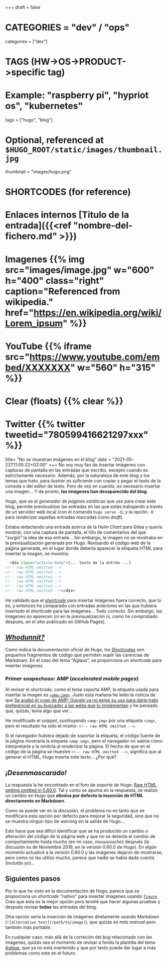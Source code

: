 +++
draft = false

# CATEGORIES = "dev" / "ops"
categories = ["dev"]
# TAGS (HW->OS->PRODUCT->specific tag)
# Example: "raspberry pi", "hypriot os", "kubernetes"

tags = ["hugo", "blog"]

# Optional, referenced at `$HUGO_ROOT/static/images/thumbnail.jpg`
thumbnail = "images/hugo.png"

# SHORTCODES (for reference)

# Enlaces internos [Titulo de la entrada]({{<ref "nombre-del-fichero.md" >}})

# Imagenes {{% img src="images/image.jpg" w="600" h="400" class="right" caption="Referenced from wikipedia." href="https://en.wikipedia.org/wiki/Lorem_ipsum" %}}
# YouTube {{% iframe src="https://www.youtube.com/embed/XXXXXXX" w="560" h="315" %}}
# Clear (floats) {{% clear %}}
# Twitter {{% twitter tweetid="780599416621297xxx" %}}

title=  "No se muestran imágenes en el blog"
date = "2021-05-22T11:05:22+02:00"
+++
No soy muy fan de insertar imágenes con capturas de pantalla en las entradas que escribo, excepto cuando es estrictamente necesario. Además, por la naturaleza de este blog y los temas que trato, para *ilustrar* es suficiente con copiar y pegar el texto de la consola o del editor de texto. Pero de vez en cuando, es necesario insertar una imagen... Y de pronto, **las imágenes han desaparecido del blog**.

<!--more-->

Hugo, que es el *generador de páginas estáticas* que uso para crear este blog, permite previsualizar las entradas en las que estás trabajando a través de un servidor web local (con el comando `hugo serve -D`, y la opción `-D` para *renderizar* aquellas entradas marcadas como *draft*).

Estaba redactando una entrada acerca de la *Helm Chart* para Gitea y quería mostrar, con una captura de pantalla, el hilo de comentarios del que "surgió" la idea de esa entrada... Sin embargo, la imagen no se mostraba en la previsualización generada por Hugo. Revisando el código web de la página generada, en el lugar donde debería aparecer la etiqueta HTML para insertar la imagen, se muestra:

```html
  <div class="article-body">[... texto de la entrda ...]
<!-- raw HTML omitted -->
<!-- raw HTML omitted -->
<!-- raw HTML omitted -->
<!-- raw HTML omitted -->
<!-- raw HTML omitted -->
<!-- raw HTML omitted --></div>
```

He validado que el [*shortcode*](https://gohugo.io/content-management/shortcodes/) para insertar imágenes fuera correcto, que lo es, y entonces he comparado con entradas anteriores en las que hubiera insertado el *shortcode* para las imágenes... Todo correcto. Sin embargo, las imágenes no aparecen (ni en la previsualización ni, como he comprobado después, en el sitio publicado en GitHub Pages).

## [*Whodunnit?*](https://es.wikipedia.org/wiki/Whodunit)

Como indica la documentación oficial de Hugo, los [Shortcodes](https://gohugo.io/content-management/shortcodes/) son pequeños fragmentos de código que permiten suplir las carencias de Markdown. En el caso del tema "Aglaus", se proporciona un *shortcode* para insertar imágenes.

### Primer sospechoso: AMP (*accelerated mobile pages*)

Al revisar el *shortcode*, como el tema soporta AMP, la etiqueta usada para insertar la imagen es [`<amp-img>`](https://amp.dev/es/documentation/components/amp-img/). Justo esta mañana he leído la noticia de que [Se acabó el yugo de AMP: Google ya no exige su uso para darle trato preferencial en su buscador a las webs que lo implementan](https://www.genbeta.com/actualidad/se-acabo-yugo-amp-google-no-exige-su-uso-para-darle-trato-preferencial-su-buscador-a-webs-que-usan) y he pensado que, quizás, tenía algo que ver...

He modificado el *snippet*, sustituyendo `<amp-img>` por una etiqueta `<img>`, pero el resultado ha sido el mismo: `<!-- raw HTML omitted -->`.

Si el navegador hubiera dejado de soportar la etiqueta, el código fuente de la página mostraría la etiqueta `<amp-img>`, pero el navegador no sabría cómo interpretarla y la omitiría al *renderizar* la página. El hecho de que en el código de la página se muestre `<!-- raw HTML omitted -->`, significa que al generar el HTML, Hugo inserta este texto... ¿Por qué?

## *¡Desenmascarado!*

La respuesta la he encontrado en el foro de soporte de Hugo: [Raw HTML getting omitted in 0.60.0](https://discourse.gohugo.io/t/raw-html-getting-omitted-in-0-60-0/22032). Tal y como se apunta en la respuesta, se realizó un cambio en Hugo que **elimina por defecto la inserción de HTML directamente en Markdown**.

Como se puede ver en la discusión, el problema no es tanto que se modificara esta opción por defecto para mejorar la seguridad, sino que no se muestra ningún tipo de *warning* en la salida de Hugo...

Esto hace que sea difícil identificar que se ha producido un cambio o alteración del código de la página web y que no se detecte el cambio de comportamiento hasta mucho (en mi caso, *muuuuuucho*) después (la discusión es de Noviembre 2019, en la versión 0.60.0 de Hugo). En algún momento actualicé a la versión 0.60.0 y las imágenes dejaron de mostrarse, pero como no las utilizo mucho, parece que nadie se había dado cuenta (incluído yo)...

## Siguientes pasos

Por lo que he visto en la documentación de Hugo, parece que se proporciona un *shortcode* "nativo" para insertar imágenes usando [`figure`](https://gohugo.io/content-management/shortcodes/#figure). Creo que esta es la mejor opción pero tendré que hacer algunas pruebas y después revisar **todas** las entradas del blog.

Otra opción sería la inserción de imágenes diretamente usando Markdown (`![alternative text](/path/to/image)`), que quizás es *más manual* pero también más *portable*.

En cualquier caso, más allá de la correción del *bug* relacionado con las imágenes, quizás sea el momento de revisar a fondo la plantilla del tema [Aglaus](https://github.com/dim0627/hugo_theme_aglaus), que ya no está mantenido y que por tanto puede dar lugar a más problemas como este en el futuro.
